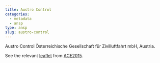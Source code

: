 ```yaml
---
title: Austro Control
categories:
  - metadata
  - ansp
type: ansp
slug: austro-control
---
```


Austro Control Österreichische Gesellschaft für Zivilluftfahrt mbH, Austria.

See the relevant [leaflet][leaf] from [ACE2015].

[leaf]: ../AustroControl_Austria_ACE_2015.pdf "ACE 2015 Benchmarking Report Factsheet: Austro Control"

[ACE2015]: http://www.eurocontrol.int/publications/atm-cost-effectiveness-ace-2015-benchmarking-report-2016-2020-outlook "ACE 2015 Benchmarking Report"
